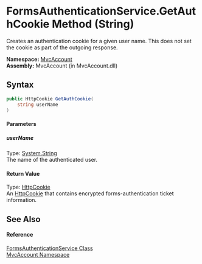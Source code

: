 FormsAuthenticationService.GetAuthCookie Method (String)
========================================================
Creates an authentication cookie for a given user name. This does not set the cookie as part of the outgoing response.

**Namespace:** [MvcAccount][1]  
**Assembly:** MvcAccount (in MvcAccount.dll)

Syntax
------

```csharp
public HttpCookie GetAuthCookie(
	string userName
)
```

#### Parameters

##### *userName*
Type: [System.String][2]  
The name of the authenticated user.

#### Return Value
Type: [HttpCookie][3]  
 An [HttpCookie][3] that contains encrypted forms-authentication ticket information. 

See Also
--------

#### Reference
[FormsAuthenticationService Class][4]  
[MvcAccount Namespace][1]  

[1]: ../README.md
[2]: http://msdn.microsoft.com/en-us/library/s1wwdcbf
[3]: http://msdn.microsoft.com/en-us/library/zw640823
[4]: README.md
